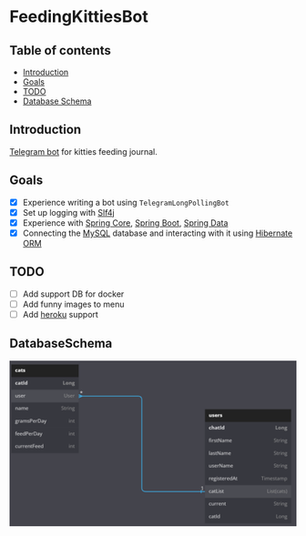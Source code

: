 # FeedingKittiesBot

## Table of contents

* [Introduction](#Introduction)
* [Goals](#Goals)
* [TODO](#TODO)
* [Database Schema](#DatabaseSchema)

## Introduction

[Telegram bot](https://core.telegram.org/bots) for kitties feeding journal.

## Goals

- [x] Experience writing a bot using `TelegramLongPollingBot`
- [x] Set up logging with [Slf4j](https://github.com/qos-ch/slf4j)
- [x] Experience with [Spring Core](https://spring.io/projects/spring-framework), [Spring Boot](https://spring.io/projects/spring-boot), [Spring Data](https://spring.io/projects/spring-data)
- [x] Connecting the [MySQL](https://www.mysql.com/) database and interacting with it using [Hibernate ORM](https://github.com/hibernate)

## TODO

- [ ] Add support DB for docker
- [ ] Add funny images to menu
- [ ] Add [heroku](https://www.heroku.com/) support

## DatabaseSchema
![database_schema](https://raw.githubusercontent.com/Kabachel/FeedingKittiesBot/develop/docs/media/database_schema.png)
